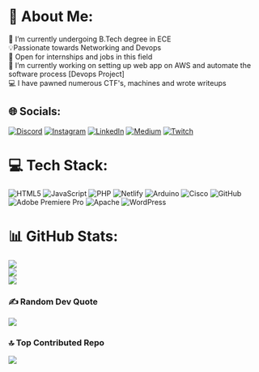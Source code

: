 # 💫 About Me:
🔭 I’m currently undergoing B.Tech degree in ECE<br> 💡Passionate towards Networking and Devops <br>🤝 Open for internships and jobs in this field <br>🌱 I’m currently working on setting up web app on AWS and  automate the software process [Devops Project]<br>💻 I have pawned numerous CTF's, machines and wrote writeups


## 🌐 Socials:
[![Discord](https://img.shields.io/badge/Discord-%237289DA.svg?logo=discord&logoColor=white)](https://discord.gg/h_olycow) [![Instagram](https://img.shields.io/badge/Instagram-%23E4405F.svg?logo=Instagram&logoColor=white)](https://instagram.com/bondhabda) [![LinkedIn](https://img.shields.io/badge/LinkedIn-%230077B5.svg?logo=linkedin&logoColor=white)](https://linkedin.com/in/g-outhamreddy) [![Medium](https://img.shields.io/badge/Medium-12100E?logo=medium&logoColor=white)](https://medium.com/@Goutham_Reddy) [![Twitch](https://img.shields.io/badge/Twitch-%239146FF.svg?logo=Twitch&logoColor=white)](https://twitch.tv/jenniper_) 

# 💻 Tech Stack:
![HTML5](https://img.shields.io/badge/html5-%23E34F26.svg?style=for-the-badge&logo=html5&logoColor=white) ![JavaScript](https://img.shields.io/badge/javascript-%23323330.svg?style=for-the-badge&logo=javascript&logoColor=%23F7DF1E) ![PHP](https://img.shields.io/badge/php-%23777BB4.svg?style=for-the-badge&logo=php&logoColor=white) ![Netlify](https://img.shields.io/badge/netlify-%23000000.svg?style=for-the-badge&logo=netlify&logoColor=#00C7B7) ![Arduino](https://img.shields.io/badge/-Arduino-00979D?style=for-the-badge&logo=Arduino&logoColor=white) ![Cisco](https://img.shields.io/badge/cisco-%23049fd9.svg?style=for-the-badge&logo=cisco&logoColor=black) ![GitHub](https://img.shields.io/badge/github-%23121011.svg?style=for-the-badge&logo=github&logoColor=white) ![Adobe Premiere Pro](https://img.shields.io/badge/Adobe%20Premiere%20Pro-9999FF.svg?style=for-the-badge&logo=Adobe%20Premiere%20Pro&logoColor=white) ![Apache](https://img.shields.io/badge/apache-%23D42029.svg?style=for-the-badge&logo=apache&logoColor=white) ![WordPress](https://img.shields.io/badge/WordPress-%23117AC9.svg?style=for-the-badge&logo=WordPress&logoColor=white)
# 📊 GitHub Stats:
![](https://github-readme-stats.vercel.app/api?username=cosmosPotato&theme=dark&hide_border=false&include_all_commits=true&count_private=true)<br/>
![](https://github-readme-streak-stats.herokuapp.com/?user=cosmosPotato&theme=dark&hide_border=false)<br/>
![](https://github-readme-stats.vercel.app/api/top-langs/?username=cosmosPotato&theme=dark&hide_border=false&include_all_commits=true&count_private=true&layout=compact)

### ✍️ Random Dev Quote
![](https://quotes-github-readme.vercel.app/api?type=vetical&theme=radical)

### 🔝 Top Contributed Repo
![](https://github-contributor-stats.vercel.app/api?username=cosmosPotato&limit=5&theme=dark&combine_all_yearly_contributions=true)

<!-- Proudly created with GPRM ( https://gprm.itsvg.in ) -->
